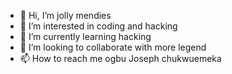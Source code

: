 - 👋 Hi, I’m jolly mendies
- 👀 I’m interested in coding and hacking
- 🌱 I’m currently learning hacking
- 💞️ I’m looking to collaborate with more legend
- 📫 How to reach me ogbu Joseph chukwuemeka

